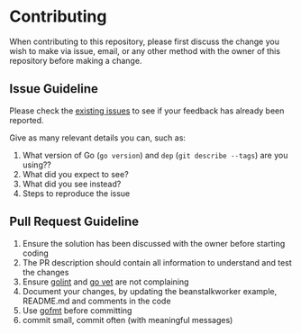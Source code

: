 # Contributing

When contributing to this repository, please first discuss the change you wish to make via issue,
email, or any other method with the owner of this repository before making a change. 

## Issue Guideline

Please check the [existing issues](https://github.com/tomponline/beanstalkworker/issues) to see if your feedback has already been reported.

Give as many relevant details you can, such as:
1. What version of Go (`go version`) and `dep` (`git describe --tags`) are you using??
2. What did you expect to see?
3. What did you see instead?
4. Steps to reproduce the issue

## Pull Request Guideline

1. Ensure the solution has been discussed with the owner before starting coding
2. The PR description should contain all information to understand and test the changes
3. Ensure [golint](https://github.com/golang/lint) and [go vet](https://golang.org/cmd/vet/) are not complaining
4. Document your changes, by updating the beanstalkworker example, README.md and comments in the code
5. Use [gofmt](https://blog.golang.org/go-fmt-your-code) before committing
6. commit small, commit often (with meaningful messages)
